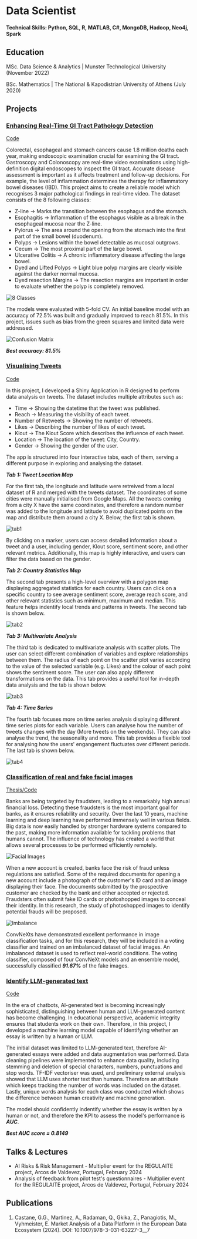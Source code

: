 # Data Scientist

#### Technical Skills: Python, SQL, R, MATLAB, C#, MongoDB, Hadoop, Neo4j, Spark

## Education

MSc. Data Science & Analytics | Munster Technological University (November 2022)

BSc. Mathematics | The National & Kapodistrian University of Athens (July 2020)

## Projects
### <ins>Enhancing Real-Time GI Tract Pathology Detection</ins>
[Code](https://github.com/DimBik/DimBik/blob/main/Projects/Enhancing%20Real-Time%20GI%20Tract%20Pathology%20Detection.ipynb)

Colorectal, esophageal and stomach cancers cause 1.8 million deaths each year, making endoscopic examination crucial for examining the GI tract. Gastroscopy and Colonoscopy are real-time video examinations using high-definition digital endoscopes to inspect the GI tract. Accurate disease assessment is important as it affects treatment and follow-up decisions. For example, the level of inflammation determines the therapy for inflammatory bowel diseases (IBD). This project aims to create a reliable model which recognises 3 major pathological findings in real-time video. The dataset consists of the 8 following classes:

- Z-line -> Marks the transition between the esophagus and the stomach.
- Esophagitis -> Inflammation of the esophagus visible as a break in the esophageal mucosa near the Z-line.
- Pylorus -> The area around the opening from the stomach into the first part of the small bowel (duodenum).
- Polyps -> Lesions within the bowel detectable as mucosal outgrows.
- Cecum -> The most proximal part of the large bowel.
- Ulcerative Colitis -> A chronic inflammatory disease affecting the large bowel.
- Dyed and Lifted Polyps -> Light blue polyp margins are clearly visible against the darker normal mucosa.
- Dyed resection Margins -> The resection margins are important in order to evaluate whether the polyp is completely removed.

![8 Classes](/Photos/output.png)

The models were evaluated with 5-fold CV. An initial baseline model with an accuracy of 72.5% was built and gradually improved to reach 81.5%. In this project, issues such as bias from the green squares and limited data were addressed.

![Confusion Matrix](/Photos/conf_mat.png)

**_Best accuracy: 81.5%_**


### <ins>Visualising Tweets</ins>
[Code](https://github.com/DimBik/DimBik/blob/main/Projects/Visualising%20Tweets.ipynb)

In this project, I developed a Shiny Application in R designed to perform data analysis on tweets. The dataset includes multiple attributes such as:
- Time -> Showing the datetime that the tweet was published.
- Reach -> Measuring the visibility of each tweet.
- Number of Retweets -> Showing the number of retweets.
- Likes -> Describing the number of likes of each tweet.
- Klout -> The Klout Score which describes the influence of each tweet.
- Location -> The location of the tweet: City, Country.
- Gender -> Showing the gender of the user.

The app is structured into four interactive tabs, each of them, serving a different purpose in exploring and analysing the dataset.

**_Tab 1: Tweet Location Map_**

For the first tab, the longitude and latitude were retreived from a local dataset of R and merged with the tweets dataset. The coordinates of some cities were manually initialised from Google Maps. All the tweets coming from a city X have the same coordinates, and therefore a random number was added to the longitude and latitude to avoid duplicated points on the map and distribute them around a city X. Below, the first tab is shown.

![tab1](/Photos/tab1.png)

By clicking on a marker, users can access detailed information about a tweet and a user, including gender, Klout score, sentiment score, and other relevant metrics. Additionally, this map is highly interactive, and users can filter the data based on the gender.

**_Tab 2: Country Statistics Map_**

The second tab presents a high-level overview with a polygon map displaying aggregated statistics for each country. Users can click on a specific country to see average sentiment score, average reach score, and other relevant statistics such as minimum, maximum and median. This feature helps indentify local trends and patterns in tweets. The second tab is shown below.

![tab2](/Photos/tab2.png)

**_Tab 3: Multivariate Analysis_**

The third tab is dedicated to multivariate analysis with scatter plots. The user can select different combination of variables and explore relationships between them. The radius of each point on the scatter plot varies according to the value of the selected variable (e.g. Likes) and the colour of each point shows the sentiment score. The user can also apply different transformations on the data. This tab provides a useful tool for in-depth data analysis and the tab is shown below.

![tab3](/Photos/tab3.png)

**_Tab 4: Time Series_**

The fourth tab focuses more on time series analysis displaying different time series plots for each variable. Users can analyse how the number of tweets changes with the day (More tweets on the weekends). They can also analyse the trend, the seasonality and more. This tab provides a flexible tool for analysing how the users' engangement fluctuates over different periods. The last tab is shown below. 

![tab4](/Photos/tab4.png)


### <ins>Classification of real and fake facial images</ins>
[Thesis/Code](https://github.com/DimBik/DimBik/blob/main/Projects/Classification%20of%20real%20and%20fake%20facial%20images.pdf)

Banks are being targeted by fraudsters, leading to a remarkably high annual financial loss. Detecting these fraudsters is the most important goal for banks, as it ensures reliability and security. Over the last 10 years, machine learning and deep learning have performed immensely well in various fields. Big data is now easily handled by stronger hardware systems compared to the past, making more information available for tackling problems that humans cannot. The influence of technology has created a world that allows several processes to be performed efficiently remotely.

![Facial Images](/Photos/facial.png)

When a new account is created, banks face the risk of fraud unless regulations are satisfied. Some of the required documents for opening a new account include a photograph of the customer's ID card and an image displaying their face. The documents submitted by the prospective customer are checked by the bank and either accepted or rejected. Fraudsters often submit fake ID cards or photoshopped images to conceal their identity. In this research, the study of photoshopped images to identify potential frauds will be proposed.

![Imbalance](/Photos/imb_mean.png)

ConvNeXts have demonstrated excellent performance in image classification tasks, and for this research, they will be included in a voting classifier and trained on an imbalanced dataset of facial images. An imbalanced dataset is used to reflect real-world conditions. The voting classifier, composed of four ConvNeXt models and an ensemble model, successfully classified **_91.67%_** of the fake images.

### <ins>Identify LLM-generated text</ins>
[Code](https://github.com/DimBik/DimBik/blob/main/Projects/Identify%20LLM%20generated%20text.ipynb)

In the era of chatbots, AI-generated text is becoming increasingly sophisticated, distinguishing between human and LLM-generated content has become challenging. In educational perspective, academic integrity ensures that students work on their own. Therefore, in this project, I developed a machine learning model capable of identifying whether an essay is written by a human or LLM.

The initial dataset was limited to LLM-generated text, therefore AI-generated essays were added and data augmentation was performed. Data cleaning pipelines were implemented to enhance data quality, including stemming and deletion of special characters, numbers, punctuations and stop words. TF-IDF vectoriser was used, and preliminary external analysis showed that LLM uses shorter text than humans. Therefore an attribute which keeps tracking the number of words was included on the dataset. Lastly, unique words analysis for each class was conducted which shows the difference between human creativity and machine generation.

The model should confidently indentify whether the essay is written by a human or not, and therefore the KPI to assess the model's performance is **_AUC_**.

**_Best AUC score = 0.8149_** 

## Talks & Lectures
- AI Risks & Risk Management - Multiplier event for the REGULAITE project, Arcos de Valdevez, Portugal, February 2024
- Analysis of feedback from pilot test's questionnaires - Multiplier event for the REGULAITE project, Arcos de Valdevez, Portugal, February 2024

## Publications
1. Castane, G.G., Martinez, A., Radaman, Q., Gkika, Z., Panagiotis, M., Vyhmeister, E. Market Analysis of a Data Platform in the European Data Ecosystem (2024). DOI: 10.1007/978-3-031-63227-3__7

